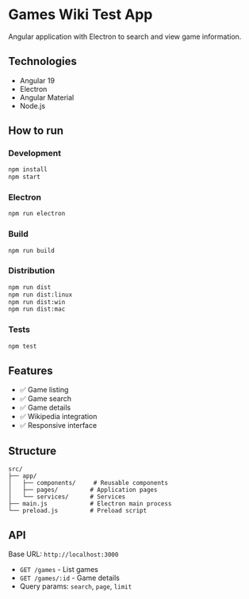 # Games Wiki Test App

Angular application with Electron to search and view game information.

## Technologies

- Angular 19
- Electron 
- Angular Material
- Node.js

## How to run

### Development
```bash
npm install
npm start
```

### Electron
```bash
npm run electron
```

### Build
```bash
npm run build
```

### Distribution
```bash
npm run dist
npm run dist:linux
npm run dist:win
npm run dist:mac
```

### Tests
```bash
npm test
```

## Features

- ✅ Game listing
- ✅ Game search
- ✅ Game details
- ✅ Wikipedia integration
- ✅ Responsive interface

## Structure

```
src/
├── app/
│   ├── components/     # Reusable components
│   ├── pages/         # Application pages
│   └── services/      # Services
├── main.js            # Electron main process
└── preload.js         # Preload script
```

## API

Base URL: `http://localhost:3000`

- `GET /games` - List games
- `GET /games/:id` - Game details
- Query params: `search`, `page`, `limit`
